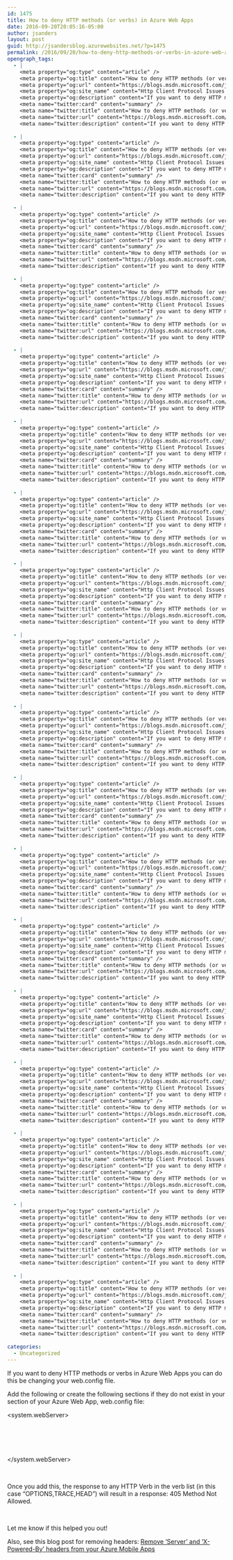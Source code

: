 ```yaml
---
id: 1475
title: How to deny HTTP methods (or verbs) in Azure Web Apps
date: 2016-09-20T20:05:16-05:00
author: jsanders
layout: post
guid: http://jsandersblog.azurewebsites.net/?p=1475
permalink: /2016/09/20/how-to-deny-http-methods-or-verbs-in-azure-web-apps/
opengraph_tags:
  - |
    <meta property="og:type" content="article" />
    <meta property="og:title" content="How to deny HTTP methods (or verbs) in Azure Web Apps" />
    <meta property="og:url" content="https://blogs.msdn.microsoft.com/jpsanders/2016/09/20/how-to-deny-http-methods-or-verbs-in-azure-web-apps/" />
    <meta property="og:site_name" content="Http Client Protocol Issues (and other fun stuff I support)" />
    <meta property="og:description" content="If you want to deny HTTP methods or verbs in Azure Web Apps you can do this be changing your web.config file. Add the following or create the following sections if they do not exist in your &lt;configuration&gt; section of your Azure Web App, web.config file: &lt;system.webServer&gt; &lt;validation validateIntegratedModeConfiguration=&#8221;false&#8221; /&gt; &lt;modules runAllManagedModulesForAllRequests=&#8221;true&#8221; /&gt; &lt;handlers&gt; &lt;add..." />
    <meta name="twitter:card" content="summary" />
    <meta name="twitter:title" content="How to deny HTTP methods (or verbs) in Azure Web Apps" />
    <meta name="twitter:url" content="https://blogs.msdn.microsoft.com/jpsanders/2016/09/20/how-to-deny-http-methods-or-verbs-in-azure-web-apps/" />
    <meta name="twitter:description" content="If you want to deny HTTP methods or verbs in Azure Web Apps you can do this be changing your web.config file. Add the following or create the following sections if they do not exist in your &lt;configuration&gt; section of your Azure Web App, web.config file: &lt;system.webServer&gt; &lt;validation validateIntegratedModeConfiguration=&#8221;false&#8221; /&gt; &lt;modules runAllManagedModulesForAllRequests=&#8221;true&#8221; /&gt; &lt;handlers&gt; &lt;add..." />
    
  - |
    <meta property="og:type" content="article" />
    <meta property="og:title" content="How to deny HTTP methods (or verbs) in Azure Web Apps" />
    <meta property="og:url" content="https://blogs.msdn.microsoft.com/jpsanders/2016/09/20/how-to-deny-http-methods-or-verbs-in-azure-web-apps/" />
    <meta property="og:site_name" content="Http Client Protocol Issues (and other fun stuff I support)" />
    <meta property="og:description" content="If you want to deny HTTP methods or verbs in Azure Web Apps you can do this be changing your web.config file. Add the following or create the following sections if they do not exist in your &lt;configuration&gt; section of your Azure Web App, web.config file: &lt;system.webServer&gt; &lt;validation validateIntegratedModeConfiguration=&#8221;false&#8221; /&gt; &lt;modules runAllManagedModulesForAllRequests=&#8221;true&#8221; /&gt; &lt;handlers&gt; &lt;add..." />
    <meta name="twitter:card" content="summary" />
    <meta name="twitter:title" content="How to deny HTTP methods (or verbs) in Azure Web Apps" />
    <meta name="twitter:url" content="https://blogs.msdn.microsoft.com/jpsanders/2016/09/20/how-to-deny-http-methods-or-verbs-in-azure-web-apps/" />
    <meta name="twitter:description" content="If you want to deny HTTP methods or verbs in Azure Web Apps you can do this be changing your web.config file. Add the following or create the following sections if they do not exist in your &lt;configuration&gt; section of your Azure Web App, web.config file: &lt;system.webServer&gt; &lt;validation validateIntegratedModeConfiguration=&#8221;false&#8221; /&gt; &lt;modules runAllManagedModulesForAllRequests=&#8221;true&#8221; /&gt; &lt;handlers&gt; &lt;add..." />
    
  - |
    <meta property="og:type" content="article" />
    <meta property="og:title" content="How to deny HTTP methods (or verbs) in Azure Web Apps" />
    <meta property="og:url" content="https://blogs.msdn.microsoft.com/jpsanders/2016/09/20/how-to-deny-http-methods-or-verbs-in-azure-web-apps/" />
    <meta property="og:site_name" content="Http Client Protocol Issues (and other fun stuff I support)" />
    <meta property="og:description" content="If you want to deny HTTP methods or verbs in Azure Web Apps you can do this be changing your web.config file. Add the following or create the following sections if they do not exist in your &lt;configuration&gt; section of your Azure Web App, web.config file: &lt;system.webServer&gt; &lt;validation validateIntegratedModeConfiguration=&#8221;false&#8221; /&gt; &lt;modules runAllManagedModulesForAllRequests=&#8221;true&#8221; /&gt; &lt;handlers&gt; &lt;add..." />
    <meta name="twitter:card" content="summary" />
    <meta name="twitter:title" content="How to deny HTTP methods (or verbs) in Azure Web Apps" />
    <meta name="twitter:url" content="https://blogs.msdn.microsoft.com/jpsanders/2016/09/20/how-to-deny-http-methods-or-verbs-in-azure-web-apps/" />
    <meta name="twitter:description" content="If you want to deny HTTP methods or verbs in Azure Web Apps you can do this be changing your web.config file. Add the following or create the following sections if they do not exist in your &lt;configuration&gt; section of your Azure Web App, web.config file: &lt;system.webServer&gt; &lt;validation validateIntegratedModeConfiguration=&#8221;false&#8221; /&gt; &lt;modules runAllManagedModulesForAllRequests=&#8221;true&#8221; /&gt; &lt;handlers&gt; &lt;add..." />
    
  - |
    <meta property="og:type" content="article" />
    <meta property="og:title" content="How to deny HTTP methods (or verbs) in Azure Web Apps" />
    <meta property="og:url" content="https://blogs.msdn.microsoft.com/jpsanders/2016/09/20/how-to-deny-http-methods-or-verbs-in-azure-web-apps/" />
    <meta property="og:site_name" content="Http Client Protocol Issues (and other fun stuff I support)" />
    <meta property="og:description" content="If you want to deny HTTP methods or verbs in Azure Web Apps you can do this be changing your web.config file. Add the following or create the following sections if they do not exist in your &lt;configuration&gt; section of your Azure Web App, web.config file: &lt;system.webServer&gt; &lt;validation validateIntegratedModeConfiguration=&#8221;false&#8221; /&gt; &lt;modules runAllManagedModulesForAllRequests=&#8221;true&#8221; /&gt; &lt;handlers&gt; &lt;add..." />
    <meta name="twitter:card" content="summary" />
    <meta name="twitter:title" content="How to deny HTTP methods (or verbs) in Azure Web Apps" />
    <meta name="twitter:url" content="https://blogs.msdn.microsoft.com/jpsanders/2016/09/20/how-to-deny-http-methods-or-verbs-in-azure-web-apps/" />
    <meta name="twitter:description" content="If you want to deny HTTP methods or verbs in Azure Web Apps you can do this be changing your web.config file. Add the following or create the following sections if they do not exist in your &lt;configuration&gt; section of your Azure Web App, web.config file: &lt;system.webServer&gt; &lt;validation validateIntegratedModeConfiguration=&#8221;false&#8221; /&gt; &lt;modules runAllManagedModulesForAllRequests=&#8221;true&#8221; /&gt; &lt;handlers&gt; &lt;add..." />
    
  - |
    <meta property="og:type" content="article" />
    <meta property="og:title" content="How to deny HTTP methods (or verbs) in Azure Web Apps" />
    <meta property="og:url" content="https://blogs.msdn.microsoft.com/jpsanders/2016/09/20/how-to-deny-http-methods-or-verbs-in-azure-web-apps/" />
    <meta property="og:site_name" content="Http Client Protocol Issues (and other fun stuff I support)" />
    <meta property="og:description" content="If you want to deny HTTP methods or verbs in Azure Web Apps you can do this be changing your web.config file. Add the following or create the following sections if they do not exist in your &lt;configuration&gt; section of your Azure Web App, web.config file: &lt;system.webServer&gt; &lt;validation validateIntegratedModeConfiguration=&#8221;false&#8221; /&gt; &lt;modules runAllManagedModulesForAllRequests=&#8221;true&#8221; /&gt; &lt;handlers&gt; &lt;add..." />
    <meta name="twitter:card" content="summary" />
    <meta name="twitter:title" content="How to deny HTTP methods (or verbs) in Azure Web Apps" />
    <meta name="twitter:url" content="https://blogs.msdn.microsoft.com/jpsanders/2016/09/20/how-to-deny-http-methods-or-verbs-in-azure-web-apps/" />
    <meta name="twitter:description" content="If you want to deny HTTP methods or verbs in Azure Web Apps you can do this be changing your web.config file. Add the following or create the following sections if they do not exist in your &lt;configuration&gt; section of your Azure Web App, web.config file: &lt;system.webServer&gt; &lt;validation validateIntegratedModeConfiguration=&#8221;false&#8221; /&gt; &lt;modules runAllManagedModulesForAllRequests=&#8221;true&#8221; /&gt; &lt;handlers&gt; &lt;add..." />
    
  - |
    <meta property="og:type" content="article" />
    <meta property="og:title" content="How to deny HTTP methods (or verbs) in Azure Web Apps" />
    <meta property="og:url" content="https://blogs.msdn.microsoft.com/jpsanders/2016/09/20/how-to-deny-http-methods-or-verbs-in-azure-web-apps/" />
    <meta property="og:site_name" content="Http Client Protocol Issues (and other fun stuff I support)" />
    <meta property="og:description" content="If you want to deny HTTP methods or verbs in Azure Web Apps you can do this be changing your web.config file. Add the following or create the following sections if they do not exist in your &lt;configuration&gt; section of your Azure Web App, web.config file: &lt;system.webServer&gt; &lt;validation validateIntegratedModeConfiguration=&#8221;false&#8221; /&gt; &lt;modules runAllManagedModulesForAllRequests=&#8221;true&#8221; /&gt; &lt;handlers&gt; &lt;add..." />
    <meta name="twitter:card" content="summary" />
    <meta name="twitter:title" content="How to deny HTTP methods (or verbs) in Azure Web Apps" />
    <meta name="twitter:url" content="https://blogs.msdn.microsoft.com/jpsanders/2016/09/20/how-to-deny-http-methods-or-verbs-in-azure-web-apps/" />
    <meta name="twitter:description" content="If you want to deny HTTP methods or verbs in Azure Web Apps you can do this be changing your web.config file. Add the following or create the following sections if they do not exist in your &lt;configuration&gt; section of your Azure Web App, web.config file: &lt;system.webServer&gt; &lt;validation validateIntegratedModeConfiguration=&#8221;false&#8221; /&gt; &lt;modules runAllManagedModulesForAllRequests=&#8221;true&#8221; /&gt; &lt;handlers&gt; &lt;add..." />
    
  - |
    <meta property="og:type" content="article" />
    <meta property="og:title" content="How to deny HTTP methods (or verbs) in Azure Web Apps" />
    <meta property="og:url" content="https://blogs.msdn.microsoft.com/jpsanders/2016/09/20/how-to-deny-http-methods-or-verbs-in-azure-web-apps/" />
    <meta property="og:site_name" content="Http Client Protocol Issues (and other fun stuff I support)" />
    <meta property="og:description" content="If you want to deny HTTP methods or verbs in Azure Web Apps you can do this be changing your web.config file. Add the following or create the following sections if they do not exist in your &lt;configuration&gt; section of your Azure Web App, web.config file: &lt;system.webServer&gt; &lt;validation validateIntegratedModeConfiguration=&#8221;false&#8221; /&gt; &lt;modules runAllManagedModulesForAllRequests=&#8221;true&#8221; /&gt; &lt;handlers&gt; &lt;add..." />
    <meta name="twitter:card" content="summary" />
    <meta name="twitter:title" content="How to deny HTTP methods (or verbs) in Azure Web Apps" />
    <meta name="twitter:url" content="https://blogs.msdn.microsoft.com/jpsanders/2016/09/20/how-to-deny-http-methods-or-verbs-in-azure-web-apps/" />
    <meta name="twitter:description" content="If you want to deny HTTP methods or verbs in Azure Web Apps you can do this be changing your web.config file. Add the following or create the following sections if they do not exist in your &lt;configuration&gt; section of your Azure Web App, web.config file: &lt;system.webServer&gt; &lt;validation validateIntegratedModeConfiguration=&#8221;false&#8221; /&gt; &lt;modules runAllManagedModulesForAllRequests=&#8221;true&#8221; /&gt; &lt;handlers&gt; &lt;add..." />
    
  - |
    <meta property="og:type" content="article" />
    <meta property="og:title" content="How to deny HTTP methods (or verbs) in Azure Web Apps" />
    <meta property="og:url" content="https://blogs.msdn.microsoft.com/jpsanders/2016/09/20/how-to-deny-http-methods-or-verbs-in-azure-web-apps/" />
    <meta property="og:site_name" content="Http Client Protocol Issues (and other fun stuff I support)" />
    <meta property="og:description" content="If you want to deny HTTP methods or verbs in Azure Web Apps you can do this be changing your web.config file. Add the following or create the following sections if they do not exist in your &lt;configuration&gt; section of your Azure Web App, web.config file: &lt;system.webServer&gt; &lt;validation validateIntegratedModeConfiguration=&#8221;false&#8221; /&gt; &lt;modules runAllManagedModulesForAllRequests=&#8221;true&#8221; /&gt; &lt;handlers&gt; &lt;add..." />
    <meta name="twitter:card" content="summary" />
    <meta name="twitter:title" content="How to deny HTTP methods (or verbs) in Azure Web Apps" />
    <meta name="twitter:url" content="https://blogs.msdn.microsoft.com/jpsanders/2016/09/20/how-to-deny-http-methods-or-verbs-in-azure-web-apps/" />
    <meta name="twitter:description" content="If you want to deny HTTP methods or verbs in Azure Web Apps you can do this be changing your web.config file. Add the following or create the following sections if they do not exist in your &lt;configuration&gt; section of your Azure Web App, web.config file: &lt;system.webServer&gt; &lt;validation validateIntegratedModeConfiguration=&#8221;false&#8221; /&gt; &lt;modules runAllManagedModulesForAllRequests=&#8221;true&#8221; /&gt; &lt;handlers&gt; &lt;add..." />
    
  - |
    <meta property="og:type" content="article" />
    <meta property="og:title" content="How to deny HTTP methods (or verbs) in Azure Web Apps" />
    <meta property="og:url" content="https://blogs.msdn.microsoft.com/jpsanders/2016/09/20/how-to-deny-http-methods-or-verbs-in-azure-web-apps/" />
    <meta property="og:site_name" content="Http Client Protocol Issues (and other fun stuff I support)" />
    <meta property="og:description" content="If you want to deny HTTP methods or verbs in Azure Web Apps you can do this be changing your web.config file. Add the following or create the following sections if they do not exist in your &lt;configuration&gt; section of your Azure Web App, web.config file: &lt;system.webServer&gt; &lt;validation validateIntegratedModeConfiguration=&#8221;false&#8221; /&gt; &lt;modules runAllManagedModulesForAllRequests=&#8221;true&#8221; /&gt; &lt;handlers&gt; &lt;add..." />
    <meta name="twitter:card" content="summary" />
    <meta name="twitter:title" content="How to deny HTTP methods (or verbs) in Azure Web Apps" />
    <meta name="twitter:url" content="https://blogs.msdn.microsoft.com/jpsanders/2016/09/20/how-to-deny-http-methods-or-verbs-in-azure-web-apps/" />
    <meta name="twitter:description" content="If you want to deny HTTP methods or verbs in Azure Web Apps you can do this be changing your web.config file. Add the following or create the following sections if they do not exist in your &lt;configuration&gt; section of your Azure Web App, web.config file: &lt;system.webServer&gt; &lt;validation validateIntegratedModeConfiguration=&#8221;false&#8221; /&gt; &lt;modules runAllManagedModulesForAllRequests=&#8221;true&#8221; /&gt; &lt;handlers&gt; &lt;add..." />
    
  - |
    <meta property="og:type" content="article" />
    <meta property="og:title" content="How to deny HTTP methods (or verbs) in Azure Web Apps" />
    <meta property="og:url" content="https://blogs.msdn.microsoft.com/jpsanders/2016/09/20/how-to-deny-http-methods-or-verbs-in-azure-web-apps/" />
    <meta property="og:site_name" content="Http Client Protocol Issues (and other fun stuff I support)" />
    <meta property="og:description" content="If you want to deny HTTP methods or verbs in Azure Web Apps you can do this be changing your web.config file. Add the following or create the following sections if they do not exist in your &lt;configuration&gt; section of your Azure Web App, web.config file: &lt;system.webServer&gt; &lt;validation validateIntegratedModeConfiguration=&#8221;false&#8221; /&gt; &lt;modules runAllManagedModulesForAllRequests=&#8221;true&#8221; /&gt; &lt;handlers&gt; &lt;add..." />
    <meta name="twitter:card" content="summary" />
    <meta name="twitter:title" content="How to deny HTTP methods (or verbs) in Azure Web Apps" />
    <meta name="twitter:url" content="https://blogs.msdn.microsoft.com/jpsanders/2016/09/20/how-to-deny-http-methods-or-verbs-in-azure-web-apps/" />
    <meta name="twitter:description" content="If you want to deny HTTP methods or verbs in Azure Web Apps you can do this be changing your web.config file. Add the following or create the following sections if they do not exist in your &lt;configuration&gt; section of your Azure Web App, web.config file: &lt;system.webServer&gt; &lt;validation validateIntegratedModeConfiguration=&#8221;false&#8221; /&gt; &lt;modules runAllManagedModulesForAllRequests=&#8221;true&#8221; /&gt; &lt;handlers&gt; &lt;add..." />
    
  - |
    <meta property="og:type" content="article" />
    <meta property="og:title" content="How to deny HTTP methods (or verbs) in Azure Web Apps" />
    <meta property="og:url" content="https://blogs.msdn.microsoft.com/jpsanders/2016/09/20/how-to-deny-http-methods-or-verbs-in-azure-web-apps/" />
    <meta property="og:site_name" content="Http Client Protocol Issues (and other fun stuff I support)" />
    <meta property="og:description" content="If you want to deny HTTP methods or verbs in Azure Web Apps you can do this be changing your web.config file. Add the following or create the following sections if they do not exist in your &lt;configuration&gt; section of your Azure Web App, web.config file: &lt;system.webServer&gt; &lt;validation validateIntegratedModeConfiguration=&#8221;false&#8221; /&gt; &lt;modules runAllManagedModulesForAllRequests=&#8221;true&#8221; /&gt; &lt;handlers&gt; &lt;add..." />
    <meta name="twitter:card" content="summary" />
    <meta name="twitter:title" content="How to deny HTTP methods (or verbs) in Azure Web Apps" />
    <meta name="twitter:url" content="https://blogs.msdn.microsoft.com/jpsanders/2016/09/20/how-to-deny-http-methods-or-verbs-in-azure-web-apps/" />
    <meta name="twitter:description" content="If you want to deny HTTP methods or verbs in Azure Web Apps you can do this be changing your web.config file. Add the following or create the following sections if they do not exist in your &lt;configuration&gt; section of your Azure Web App, web.config file: &lt;system.webServer&gt; &lt;validation validateIntegratedModeConfiguration=&#8221;false&#8221; /&gt; &lt;modules runAllManagedModulesForAllRequests=&#8221;true&#8221; /&gt; &lt;handlers&gt; &lt;add..." />
    
  - |
    <meta property="og:type" content="article" />
    <meta property="og:title" content="How to deny HTTP methods (or verbs) in Azure Web Apps" />
    <meta property="og:url" content="https://blogs.msdn.microsoft.com/jpsanders/2016/09/20/how-to-deny-http-methods-or-verbs-in-azure-web-apps/" />
    <meta property="og:site_name" content="Http Client Protocol Issues (and other fun stuff I support)" />
    <meta property="og:description" content="If you want to deny HTTP methods or verbs in Azure Web Apps you can do this be changing your web.config file. Add the following or create the following sections if they do not exist in your &lt;configuration&gt; section of your Azure Web App, web.config file: &lt;system.webServer&gt; &lt;validation validateIntegratedModeConfiguration=&#8221;false&#8221; /&gt; &lt;modules runAllManagedModulesForAllRequests=&#8221;true&#8221; /&gt; &lt;handlers&gt; &lt;add..." />
    <meta name="twitter:card" content="summary" />
    <meta name="twitter:title" content="How to deny HTTP methods (or verbs) in Azure Web Apps" />
    <meta name="twitter:url" content="https://blogs.msdn.microsoft.com/jpsanders/2016/09/20/how-to-deny-http-methods-or-verbs-in-azure-web-apps/" />
    <meta name="twitter:description" content="If you want to deny HTTP methods or verbs in Azure Web Apps you can do this be changing your web.config file. Add the following or create the following sections if they do not exist in your &lt;configuration&gt; section of your Azure Web App, web.config file: &lt;system.webServer&gt; &lt;validation validateIntegratedModeConfiguration=&#8221;false&#8221; /&gt; &lt;modules runAllManagedModulesForAllRequests=&#8221;true&#8221; /&gt; &lt;handlers&gt; &lt;add..." />
    
  - |
    <meta property="og:type" content="article" />
    <meta property="og:title" content="How to deny HTTP methods (or verbs) in Azure Web Apps" />
    <meta property="og:url" content="https://blogs.msdn.microsoft.com/jpsanders/2016/09/20/how-to-deny-http-methods-or-verbs-in-azure-web-apps/" />
    <meta property="og:site_name" content="Http Client Protocol Issues (and other fun stuff I support)" />
    <meta property="og:description" content="If you want to deny HTTP methods or verbs in Azure Web Apps you can do this be changing your web.config file. Add the following or create the following sections if they do not exist in your &lt;configuration&gt; section of your Azure Web App, web.config file: &lt;system.webServer&gt; &lt;validation validateIntegratedModeConfiguration=&#8221;false&#8221; /&gt; &lt;modules runAllManagedModulesForAllRequests=&#8221;true&#8221; /&gt; &lt;handlers&gt; &lt;add..." />
    <meta name="twitter:card" content="summary" />
    <meta name="twitter:title" content="How to deny HTTP methods (or verbs) in Azure Web Apps" />
    <meta name="twitter:url" content="https://blogs.msdn.microsoft.com/jpsanders/2016/09/20/how-to-deny-http-methods-or-verbs-in-azure-web-apps/" />
    <meta name="twitter:description" content="If you want to deny HTTP methods or verbs in Azure Web Apps you can do this be changing your web.config file. Add the following or create the following sections if they do not exist in your &lt;configuration&gt; section of your Azure Web App, web.config file: &lt;system.webServer&gt; &lt;validation validateIntegratedModeConfiguration=&#8221;false&#8221; /&gt; &lt;modules runAllManagedModulesForAllRequests=&#8221;true&#8221; /&gt; &lt;handlers&gt; &lt;add..." />
    
  - |
    <meta property="og:type" content="article" />
    <meta property="og:title" content="How to deny HTTP methods (or verbs) in Azure Web Apps" />
    <meta property="og:url" content="https://blogs.msdn.microsoft.com/jpsanders/2016/09/20/how-to-deny-http-methods-or-verbs-in-azure-web-apps/" />
    <meta property="og:site_name" content="Http Client Protocol Issues (and other fun stuff I support)" />
    <meta property="og:description" content="If you want to deny HTTP methods or verbs in Azure Web Apps you can do this be changing your web.config file. Add the following or create the following sections if they do not exist in your &lt;configuration&gt; section of your Azure Web App, web.config file: &lt;system.webServer&gt; &lt;validation validateIntegratedModeConfiguration=&#8221;false&#8221; /&gt; &lt;modules runAllManagedModulesForAllRequests=&#8221;true&#8221; /&gt; &lt;handlers&gt; &lt;add..." />
    <meta name="twitter:card" content="summary" />
    <meta name="twitter:title" content="How to deny HTTP methods (or verbs) in Azure Web Apps" />
    <meta name="twitter:url" content="https://blogs.msdn.microsoft.com/jpsanders/2016/09/20/how-to-deny-http-methods-or-verbs-in-azure-web-apps/" />
    <meta name="twitter:description" content="If you want to deny HTTP methods or verbs in Azure Web Apps you can do this be changing your web.config file. Add the following or create the following sections if they do not exist in your &lt;configuration&gt; section of your Azure Web App, web.config file: &lt;system.webServer&gt; &lt;validation validateIntegratedModeConfiguration=&#8221;false&#8221; /&gt; &lt;modules runAllManagedModulesForAllRequests=&#8221;true&#8221; /&gt; &lt;handlers&gt; &lt;add..." />
    
  - |
    <meta property="og:type" content="article" />
    <meta property="og:title" content="How to deny HTTP methods (or verbs) in Azure Web Apps" />
    <meta property="og:url" content="https://blogs.msdn.microsoft.com/jpsanders/2016/09/20/how-to-deny-http-methods-or-verbs-in-azure-web-apps/" />
    <meta property="og:site_name" content="Http Client Protocol Issues (and other fun stuff I support)" />
    <meta property="og:description" content="If you want to deny HTTP methods or verbs in Azure Web Apps you can do this be changing your web.config file. Add the following or create the following sections if they do not exist in your &lt;configuration&gt; section of your Azure Web App, web.config file: &lt;system.webServer&gt; &lt;validation validateIntegratedModeConfiguration=&#8221;false&#8221; /&gt; &lt;modules runAllManagedModulesForAllRequests=&#8221;true&#8221; /&gt; &lt;handlers&gt; &lt;add..." />
    <meta name="twitter:card" content="summary" />
    <meta name="twitter:title" content="How to deny HTTP methods (or verbs) in Azure Web Apps" />
    <meta name="twitter:url" content="https://blogs.msdn.microsoft.com/jpsanders/2016/09/20/how-to-deny-http-methods-or-verbs-in-azure-web-apps/" />
    <meta name="twitter:description" content="If you want to deny HTTP methods or verbs in Azure Web Apps you can do this be changing your web.config file. Add the following or create the following sections if they do not exist in your &lt;configuration&gt; section of your Azure Web App, web.config file: &lt;system.webServer&gt; &lt;validation validateIntegratedModeConfiguration=&#8221;false&#8221; /&gt; &lt;modules runAllManagedModulesForAllRequests=&#8221;true&#8221; /&gt; &lt;handlers&gt; &lt;add..." />
    
  - |
    <meta property="og:type" content="article" />
    <meta property="og:title" content="How to deny HTTP methods (or verbs) in Azure Web Apps" />
    <meta property="og:url" content="https://blogs.msdn.microsoft.com/jpsanders/2016/09/20/how-to-deny-http-methods-or-verbs-in-azure-web-apps/" />
    <meta property="og:site_name" content="Http Client Protocol Issues (and other fun stuff I support)" />
    <meta property="og:description" content="If you want to deny HTTP methods or verbs in Azure Web Apps you can do this be changing your web.config file. Add the following or create the following sections if they do not exist in your &lt;configuration&gt; section of your Azure Web App, web.config file: &lt;system.webServer&gt; &lt;validation validateIntegratedModeConfiguration=&#8221;false&#8221; /&gt; &lt;modules runAllManagedModulesForAllRequests=&#8221;true&#8221; /&gt; &lt;handlers&gt; &lt;add..." />
    <meta name="twitter:card" content="summary" />
    <meta name="twitter:title" content="How to deny HTTP methods (or verbs) in Azure Web Apps" />
    <meta name="twitter:url" content="https://blogs.msdn.microsoft.com/jpsanders/2016/09/20/how-to-deny-http-methods-or-verbs-in-azure-web-apps/" />
    <meta name="twitter:description" content="If you want to deny HTTP methods or verbs in Azure Web Apps you can do this be changing your web.config file. Add the following or create the following sections if they do not exist in your &lt;configuration&gt; section of your Azure Web App, web.config file: &lt;system.webServer&gt; &lt;validation validateIntegratedModeConfiguration=&#8221;false&#8221; /&gt; &lt;modules runAllManagedModulesForAllRequests=&#8221;true&#8221; /&gt; &lt;handlers&gt; &lt;add..." />
    
  - |
    <meta property="og:type" content="article" />
    <meta property="og:title" content="How to deny HTTP methods (or verbs) in Azure Web Apps" />
    <meta property="og:url" content="https://blogs.msdn.microsoft.com/jpsanders/2016/09/20/how-to-deny-http-methods-or-verbs-in-azure-web-apps/" />
    <meta property="og:site_name" content="Http Client Protocol Issues (and other fun stuff I support)" />
    <meta property="og:description" content="If you want to deny HTTP methods or verbs in Azure Web Apps you can do this be changing your web.config file. Add the following or create the following sections if they do not exist in your &lt;configuration&gt; section of your Azure Web App, web.config file: &lt;system.webServer&gt; &lt;validation validateIntegratedModeConfiguration=&#8221;false&#8221; /&gt; &lt;modules runAllManagedModulesForAllRequests=&#8221;true&#8221; /&gt; &lt;handlers&gt; &lt;add..." />
    <meta name="twitter:card" content="summary" />
    <meta name="twitter:title" content="How to deny HTTP methods (or verbs) in Azure Web Apps" />
    <meta name="twitter:url" content="https://blogs.msdn.microsoft.com/jpsanders/2016/09/20/how-to-deny-http-methods-or-verbs-in-azure-web-apps/" />
    <meta name="twitter:description" content="If you want to deny HTTP methods or verbs in Azure Web Apps you can do this be changing your web.config file. Add the following or create the following sections if they do not exist in your &lt;configuration&gt; section of your Azure Web App, web.config file: &lt;system.webServer&gt; &lt;validation validateIntegratedModeConfiguration=&#8221;false&#8221; /&gt; &lt;modules runAllManagedModulesForAllRequests=&#8221;true&#8221; /&gt; &lt;handlers&gt; &lt;add..." />
    
  - |
    <meta property="og:type" content="article" />
    <meta property="og:title" content="How to deny HTTP methods (or verbs) in Azure Web Apps" />
    <meta property="og:url" content="https://blogs.msdn.microsoft.com/jpsanders/2016/09/20/how-to-deny-http-methods-or-verbs-in-azure-web-apps/" />
    <meta property="og:site_name" content="Http Client Protocol Issues (and other fun stuff I support)" />
    <meta property="og:description" content="If you want to deny HTTP methods or verbs in Azure Web Apps you can do this be changing your web.config file. Add the following or create the following sections if they do not exist in your &lt;configuration&gt; section of your Azure Web App, web.config file: &lt;system.webServer&gt; &lt;validation validateIntegratedModeConfiguration=&#8221;false&#8221; /&gt; &lt;modules runAllManagedModulesForAllRequests=&#8221;true&#8221; /&gt; &lt;handlers&gt; &lt;add..." />
    <meta name="twitter:card" content="summary" />
    <meta name="twitter:title" content="How to deny HTTP methods (or verbs) in Azure Web Apps" />
    <meta name="twitter:url" content="https://blogs.msdn.microsoft.com/jpsanders/2016/09/20/how-to-deny-http-methods-or-verbs-in-azure-web-apps/" />
    <meta name="twitter:description" content="If you want to deny HTTP methods or verbs in Azure Web Apps you can do this be changing your web.config file. Add the following or create the following sections if they do not exist in your &lt;configuration&gt; section of your Azure Web App, web.config file: &lt;system.webServer&gt; &lt;validation validateIntegratedModeConfiguration=&#8221;false&#8221; /&gt; &lt;modules runAllManagedModulesForAllRequests=&#8221;true&#8221; /&gt; &lt;handlers&gt; &lt;add..." />
    
categories:
  - Uncategorized
---
```

If you want to deny HTTP methods or verbs in Azure Web Apps you can do this be changing your web.config file.

Add the following or create the following sections if they do not exist in your <configuration> section of your Azure Web App, web.config file:

<system.webServer>  
&nbsp;&nbsp;&nbsp; <validation validateIntegratedModeConfiguration=&#8221;false&#8221; />  
&nbsp;&nbsp;&nbsp; <modules runAllManagedModulesForAllRequests=&#8221;true&#8221; />  
&nbsp;&nbsp;&nbsp; <handlers>  
&nbsp;&nbsp;&nbsp;&nbsp;&nbsp;&nbsp;&nbsp; <add name=&#8221;DenyOTH&#8221; verb=&#8221;OPTIONS,TRACE,HEAD&#8221; path=&#8221;*&#8221; type=&#8221;System.Web.HttpMethodNotAllowedHandler&#8221; />  
</handlers>  
</system.webServer> 

&nbsp;

Once you add this, the response to any HTTP Verb in the verb list (in this case &#8220;OPTIONS,TRACE,HEAD&#8221;) will result in a response: 405 Method Not Allowed.

&nbsp;

Let me know if this helped you out!

Also, see this blog post for removing headers: [Remove ‘Server’ and ‘X-Powered-By’ headers from your Azure Mobile Apps](https://blogs.msdn.microsoft.com/jpsanders/2015/10/07/remove-server-and-x-powered-by-headers-from-your-azure-mobile-apps/)